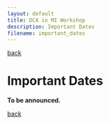 ```yaml
---
layout: default
title: DCA in MI Workshop
description: Important Dates
filename: important_dates
---
```


[back](./)

# Important Dates

**To be announced.**

[back](./)